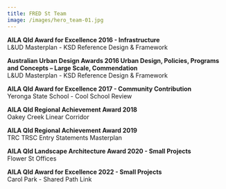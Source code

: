 ```yaml
---
title: FRED St Team
image: /images/hero_team-01.jpg
---
```


**AILA Qld Award for Excellence 2016 - Infrastructure**
<br>L&UD Masterplan - KSD Reference Design & Framework

**Australian Urban Design Awards 2016 Urban Design, Policies, Programs and Concepts – Large Scale, Commendation**
<br>L&UD Masterplan - KSD Reference Design & Framework

**AILA Qld Award for Excellence 2017 - Community Contribution**
<br>Yeronga State School - Cool School Review

**AILA Qld Regional Achievement Award 2018**
<br>Oakey Creek Linear Corridor

**AILA Qld Regional Achievement Award 2019**
<br>TRC TRSC Entry Statements Masterplan

**AILA Qld Landscape Architecture Award 2020 - Small Projects**
<br>Flower St Offices

**AILA Qld Award for Excellence 2022 - Small Projects**
<br>Carol Park - Shared Path Link
